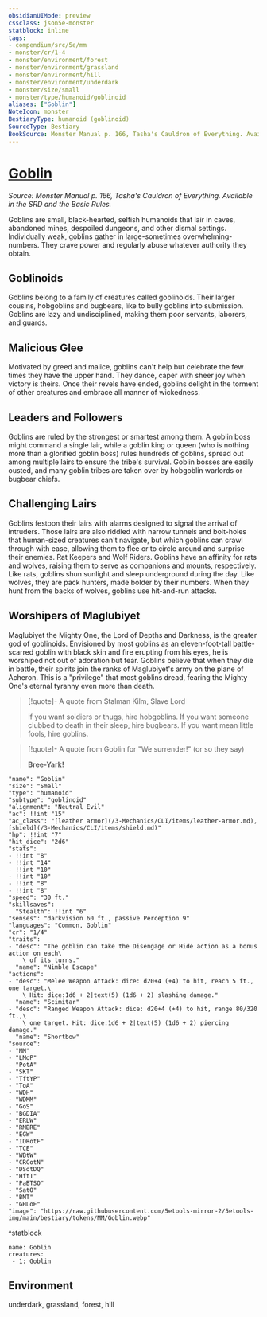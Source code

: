 ```yaml
---
obsidianUIMode: preview
cssclass: json5e-monster
statblock: inline
tags:
- compendium/src/5e/mm
- monster/cr/1-4
- monster/environment/forest
- monster/environment/grassland
- monster/environment/hill
- monster/environment/underdark
- monster/size/small
- monster/type/humanoid/goblinoid
aliases: ["Goblin"]
NoteIcon: monster
BestiaryType: humanoid (goblinoid)
SourceType: Bestiary
BookSource: Monster Manual p. 166, Tasha's Cauldron of Everything. Available in the SRD and the Basic Rules.
---
```

# [Goblin](3-Mechanics\CLI\bestiary\humanoid/goblin.md)
*Source: Monster Manual p. 166, Tasha's Cauldron of Everything. Available in the SRD and the Basic Rules.*  

Goblins are small, black-hearted, selfish humanoids that lair in caves, abandoned mines, despoiled dungeons, and other dismal settings. Individually weak, goblins gather in large-sometimes overwhelming-numbers. They crave power and regularly abuse whatever authority they obtain.

## Goblinoids

Goblins belong to a family of creatures called goblinoids. Their larger cousins, hobgoblins and bugbears, like to bully goblins into submission. Goblins are lazy and undisciplined, making them poor servants, laborers, and guards.

## Malicious Glee

Motivated by greed and malice, goblins can't help but celebrate the few times they have the upper hand. They dance, caper with sheer joy when victory is theirs. Once their revels have ended, goblins delight in the torment of other creatures and embrace all manner of wickedness.

## Leaders and Followers

Goblins are ruled by the strongest or smartest among them. A goblin boss might command a single lair, while a goblin king or queen (who is nothing more than a glorified goblin boss) rules hundreds of goblins, spread out among multiple lairs to ensure the tribe's survival. Goblin bosses are easily ousted, and many goblin tribes are taken over by hobgoblin warlords or bugbear chiefs.

## Challenging Lairs

Goblins festoon their lairs with alarms designed to signal the arrival of intruders. Those lairs are also riddled with narrow tunnels and bolt-holes that human-sized creatures can't navigate, but which goblins can crawl through with ease, allowing them to flee or to circle around and surprise their enemies. Rat Keepers and Wolf Riders. Goblins have an affinity for rats and wolves, raising them to serve as companions and mounts, respectively. Like rats, goblins shun sunlight and sleep underground during the day. Like wolves, they are pack hunters, made bolder by their numbers. When they hunt from the backs of wolves, goblins use hit-and-run attacks.

## Worshipers of Maglubiyet

Maglubiyet the Mighty One, the Lord of Depths and Darkness, is the greater god of goblinoids. Envisioned by most goblins as an eleven-foot-tall battle-scarred goblin with black skin and fire erupting from his eyes, he is worshiped not out of adoration but fear. Goblins believe that when they die in battle, their spirits join the ranks of Maglubiyet's army on the plane of Acheron. This is a "privilege" that most goblins dread, fearing the Mighty One's eternal tyranny even more than death.

> [!quote]- A quote from Stalman Kilm, Slave Lord  
> 
> If you want soldiers or thugs, hire hobgoblins. If you want someone clubbed to death in their sleep, hire bugbears. If you want mean little fools, hire goblins.

> [!quote]- A quote from Goblin for "We surrender!" (or so they say)  
> 
> **Bree-Yark!**


```statblock
"name": "Goblin"
"size": "Small"
"type": "humanoid"
"subtype": "goblinoid"
"alignment": "Neutral Evil"
"ac": !!int "15"
"ac_class": "[leather armor](/3-Mechanics/CLI/items/leather-armor.md), [shield](/3-Mechanics/CLI/items/shield.md)"
"hp": !!int "7"
"hit_dice": "2d6"
"stats":
- !!int "8"
- !!int "14"
- !!int "10"
- !!int "10"
- !!int "8"
- !!int "8"
"speed": "30 ft."
"skillsaves":
  "Stealth": !!int "6"
"senses": "darkvision 60 ft., passive Perception 9"
"languages": "Common, Goblin"
"cr": "1/4"
"traits":
- "desc": "The goblin can take the Disengage or Hide action as a bonus action on each\
    \ of its turns."
  "name": "Nimble Escape"
"actions":
- "desc": "Melee Weapon Attack: dice: d20+4 (+4) to hit, reach 5 ft., one target.\
    \ Hit: dice:1d6 + 2|text(5) (1d6 + 2) slashing damage."
  "name": "Scimitar"
- "desc": "Ranged Weapon Attack: dice: d20+4 (+4) to hit, range 80/320 ft.,\
    \ one target. Hit: dice:1d6 + 2|text(5) (1d6 + 2) piercing damage."
  "name": "Shortbow"
"source":
- "MM"
- "LMoP"
- "PotA"
- "SKT"
- "TftYP"
- "ToA"
- "WDH"
- "WDMM"
- "GoS"
- "BGDIA"
- "ERLW"
- "RMBRE"
- "EGW"
- "IDRotF"
- "TCE"
- "WBtW"
- "CRCotN"
- "DSotDQ"
- "HftT"
- "PaBTSO"
- "SatO"
- "BMT"
- "GHLoE"
"image": "https://raw.githubusercontent.com/5etools-mirror-2/5etools-img/main/bestiary/tokens/MM/Goblin.webp"
```
^statblock

```encounter-table
name: Goblin
creatures:
 - 1: Goblin
```

## Environment

underdark, grassland, forest, hill